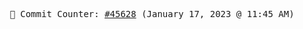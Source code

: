 <p align="center">
    <samp>
        📮 Commit Counter: <a href="https://github.com/Javascript-void0/Javascript-void0/commits/main">#45628</a> (January 17, 2023 @ 11:45 AM)
    </samp>
</p>